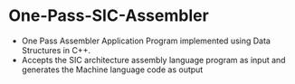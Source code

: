 # One-Pass-SIC-Assembler
- One Pass Assembler Application Program implemented using Data Structures in C++.
- Accepts the SIC architecture assembly language program as input and generates the Machine language code as output
